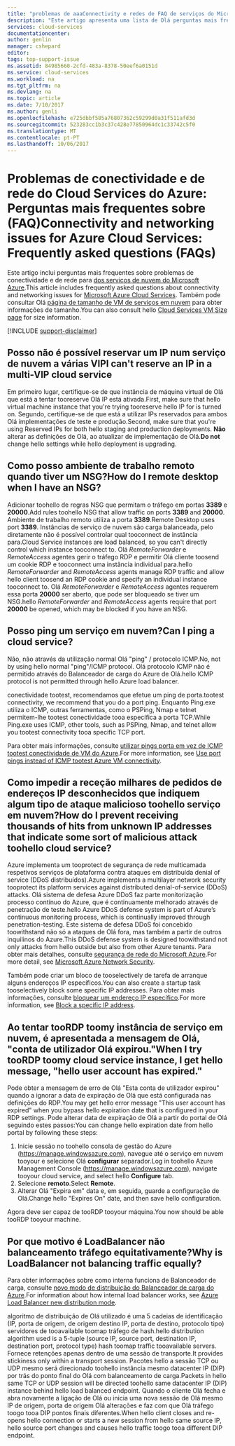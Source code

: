 ```yaml
---
title: "problemas de aaaConnectivity e redes de FAQ de serviços do Microsoft Azure nuvem | Microsoft Docs"
description: "Este artigo apresenta uma lista de Olá perguntas mais frequentes sobre a conectividade e de rede para serviços de nuvem do Microsoft Azure."
services: cloud-services
documentationcenter: 
author: genlin
manager: cshepard
editor: 
tags: top-support-issue
ms.assetid: 84985660-2cfd-483a-8378-50eef6a0151d
ms.service: cloud-services
ms.workload: na
ms.tgt_pltfrm: na
ms.devlang: na
ms.topic: article
ms.date: 7/10/2017
ms.author: genli
ms.openlocfilehash: e725dbbf585a76807362c59299d0a31f511afd3d
ms.sourcegitcommit: 523283cc1b3c37c428e77850964dc1c33742c5f0
ms.translationtype: MT
ms.contentlocale: pt-PT
ms.lasthandoff: 10/06/2017
---
```

# <a name="connectivity-and-networking-issues-for-azure-cloud-services-frequently-asked-questions-faqs"></a><span data-ttu-id="ee448-103">Problemas de conectividade e de rede do Cloud Services do Azure: Perguntas mais frequentes sobre (FAQ)</span><span class="sxs-lookup"><span data-stu-id="ee448-103">Connectivity and networking issues for Azure Cloud Services: Frequently asked questions (FAQs)</span></span>

<span data-ttu-id="ee448-104">Este artigo inclui perguntas mais frequentes sobre problemas de conectividade e de rede para [dos serviços de nuvem do Microsoft Azure](https://azure.microsoft.com/services/cloud-services).</span><span class="sxs-lookup"><span data-stu-id="ee448-104">This article includes frequently asked questions about connectivity and networking issues for [Microsoft Azure Cloud Services](https://azure.microsoft.com/services/cloud-services).</span></span> <span data-ttu-id="ee448-105">Também pode consultar Olá [página de tamanho de VM de serviços em nuvem](cloud-services-sizes-specs.md) para obter informações de tamanho.</span><span class="sxs-lookup"><span data-stu-id="ee448-105">You can also consult hello [Cloud Services VM Size page](cloud-services-sizes-specs.md) for size information.</span></span>

[!INCLUDE [support-disclaimer](../../includes/support-disclaimer.md)]

## <a name="i-cant-reserve-an-ip-in-a-multi-vip-cloud-service"></a><span data-ttu-id="ee448-106">Posso não é possível reservar um IP num serviço de nuvem a várias VIP</span><span class="sxs-lookup"><span data-stu-id="ee448-106">I can't reserve an IP in a multi-VIP cloud service</span></span>
<span data-ttu-id="ee448-107">Em primeiro lugar, certifique-se de que instância de máquina virtual de Olá que está a tentar tooreserve Olá IP está ativada.</span><span class="sxs-lookup"><span data-stu-id="ee448-107">First, make sure that hello virtual machine instance that you're trying tooreserve hello IP for is turned on.</span></span> <span data-ttu-id="ee448-108">Segundo, certifique-se de que está a utilizar IPs reservados para ambos Olá implementações de teste e produção.</span><span class="sxs-lookup"><span data-stu-id="ee448-108">Second, make sure that you're using Reserved IPs for both hello staging and production deployments.</span></span> <span data-ttu-id="ee448-109">**Não** alterar as definições de Olá, ao atualizar de implementação de Olá.</span><span class="sxs-lookup"><span data-stu-id="ee448-109">**Do not** change hello settings while hello deployment is upgrading.</span></span>

## <a name="how-do-i-remote-desktop-when-i-have-an-nsg"></a><span data-ttu-id="ee448-110">Como posso ambiente de trabalho remoto quando tiver um NSG?</span><span class="sxs-lookup"><span data-stu-id="ee448-110">How do I remote desktop when I have an NSG?</span></span>
<span data-ttu-id="ee448-111">Adicionar toohello de regras NSG que permitam o tráfego em portas **3389** e **20000**.</span><span class="sxs-lookup"><span data-stu-id="ee448-111">Add rules toohello NSG that allow traffic on ports **3389** and **20000**.</span></span>  <span data-ttu-id="ee448-112">Ambiente de trabalho remoto utiliza a porta **3389**.</span><span class="sxs-lookup"><span data-stu-id="ee448-112">Remote Desktop uses port **3389**.</span></span>  <span data-ttu-id="ee448-113">Instâncias de serviço de nuvem são carga balanceada, pelo diretamente não é possível controlar qual tooconnect de instância para.</span><span class="sxs-lookup"><span data-stu-id="ee448-113">Cloud Service instances are load balanced, so you can't directly control which instance tooconnect to.</span></span>  <span data-ttu-id="ee448-114">Olá *RemoteForwarder* e *RemoteAccess* agentes gerir o tráfego RDP e permitir Olá cliente toosend um cookie RDP e tooconnect uma instância individual para.</span><span class="sxs-lookup"><span data-stu-id="ee448-114">hello *RemoteForwarder* and *RemoteAccess* agents manage RDP traffic and allow hello client toosend an RDP cookie and specify an individual instance tooconnect to.</span></span>  <span data-ttu-id="ee448-115">Olá *RemoteForwarder* e *RemoteAccess* agentes requerem essa porta **20000** ser aberto, que pode ser bloqueado se tiver um NSG.</span><span class="sxs-lookup"><span data-stu-id="ee448-115">hello *RemoteForwarder* and *RemoteAccess* agents require that port **20000** be opened, which may be blocked if you have an NSG.</span></span>

## <a name="can-i-ping-a-cloud-service"></a><span data-ttu-id="ee448-116">Posso ping um serviço em nuvem?</span><span class="sxs-lookup"><span data-stu-id="ee448-116">Can I ping a cloud service?</span></span>

<span data-ttu-id="ee448-117">Não, não através da utilização normal Olá "ping" / protocolo ICMP.</span><span class="sxs-lookup"><span data-stu-id="ee448-117">No, not by using hello normal "ping"/ICMP protocol.</span></span> <span data-ttu-id="ee448-118">Olá protocolo ICMP não é permitido através do Balanceador de carga do Azure de Olá.</span><span class="sxs-lookup"><span data-stu-id="ee448-118">hello ICMP protocol is not permitted through hello Azure load balancer.</span></span>

<span data-ttu-id="ee448-119">conectividade tootest, recomendamos que efetue um ping de porta.</span><span class="sxs-lookup"><span data-stu-id="ee448-119">tootest connectivity, we recommend that you do a port ping.</span></span> <span data-ttu-id="ee448-120">Enquanto Ping.exe utiliza o ICMP, outras ferramentas, como o PSPing, Nmap e telnet permitem-lhe tootest conectividade tooa específica a porta TCP.</span><span class="sxs-lookup"><span data-stu-id="ee448-120">While Ping.exe uses ICMP, other tools, such as PSPing, Nmap, and telnet allow you tootest connectivity tooa specific TCP port.</span></span>

<span data-ttu-id="ee448-121">Para obter mais informações, consulte [utilizar pings porta em vez de ICMP tootest conectividade de VM do Azure](https://blogs.msdn.microsoft.com/mast/2014/06/22/use-port-pings-instead-of-icmp-to-test-azure-vm-connectivity/).</span><span class="sxs-lookup"><span data-stu-id="ee448-121">For more information, see [Use port pings instead of ICMP tootest Azure VM connectivity](https://blogs.msdn.microsoft.com/mast/2014/06/22/use-port-pings-instead-of-icmp-to-test-azure-vm-connectivity/).</span></span>

## <a name="how-do-i-prevent-receiving-thousands-of-hits-from-unknown-ip-addresses-that-indicate-some-sort-of-malicious-attack-toohello-cloud-service"></a><span data-ttu-id="ee448-122">Como impedir a receção milhares de pedidos de endereços IP desconhecidos que indiquem algum tipo de ataque malicioso toohello serviço em nuvem?</span><span class="sxs-lookup"><span data-stu-id="ee448-122">How do I prevent receiving thousands of hits from unknown IP addresses that indicate some sort of malicious attack toohello cloud service?</span></span>
<span data-ttu-id="ee448-123">Azure implementa um tooprotect de segurança de rede multicamada respetivos serviços de plataforma contra ataques em distribuída denial of service (DDoS distribuídos).</span><span class="sxs-lookup"><span data-stu-id="ee448-123">Azure implements a multilayer network security tooprotect its platform services against distributed denial-of-service (DDoS) attacks.</span></span> <span data-ttu-id="ee448-124">Olá sistema de defesa Azure DDoS faz parte monitorização processo contínuo do Azure, que é continuamente melhorado através de penetração de teste.</span><span class="sxs-lookup"><span data-stu-id="ee448-124">hello Azure DDoS defense system is part of Azure’s continuous monitoring process, which is continually improved through penetration-testing.</span></span> <span data-ttu-id="ee448-125">Este sistema de defesa DDoS foi concebido toowithstand não só a ataques de Olá fora, mas também a partir de outros inquilinos do Azure.</span><span class="sxs-lookup"><span data-stu-id="ee448-125">This DDoS defense system is designed toowithstand not only attacks from hello outside but also from other Azure tenants.</span></span> <span data-ttu-id="ee448-126">Para obter mais detalhes, consulte [segurança de rede do Microsoft Azure](http://download.microsoft.com/download/C/A/3/CA3FC5C0-ECE0-4F87-BF4B-D74064A00846/AzureNetworkSecurity_v3_Feb2015.pdf).</span><span class="sxs-lookup"><span data-stu-id="ee448-126">For more detail, see [Microsoft Azure Network Security](http://download.microsoft.com/download/C/A/3/CA3FC5C0-ECE0-4F87-BF4B-D74064A00846/AzureNetworkSecurity_v3_Feb2015.pdf).</span></span>

<span data-ttu-id="ee448-127">Também pode criar um bloco de tooselectively de tarefa de arranque alguns endereços IP específicos.</span><span class="sxs-lookup"><span data-stu-id="ee448-127">You can also create a startup task tooselectively block some specific IP addresses.</span></span> <span data-ttu-id="ee448-128">Para obter mais informações, consulte [bloquear um endereço IP específico](cloud-services-startup-tasks-common.md#block-a-specific-ip-address).</span><span class="sxs-lookup"><span data-stu-id="ee448-128">For more information, see [Block a specific IP address](cloud-services-startup-tasks-common.md#block-a-specific-ip-address).</span></span>

## <a name="when-i-try-toordp-toomy-cloud-service-instance-i-get-hello-message-hello-user-account-has-expired"></a><span data-ttu-id="ee448-129">Ao tentar tooRDP toomy instância de serviço em nuvem, é apresentada a mensagem de Olá, "conta de utilizador Olá expirou."</span><span class="sxs-lookup"><span data-stu-id="ee448-129">When I try tooRDP toomy cloud service instance, I get hello message, "hello user account has expired."</span></span>
<span data-ttu-id="ee448-130">Pode obter a mensagem de erro de Olá "Esta conta de utilizador expirou" quando a ignorar a data de expiração de Olá que está configurada nas definições do RDP.</span><span class="sxs-lookup"><span data-stu-id="ee448-130">You may get hello error message "This user account has expired" when you bypass hello expiration date that is configured in your RDP settings.</span></span> <span data-ttu-id="ee448-131">Pode alterar data de expiração de Olá a partir do portal de Olá seguindo estes passos:</span><span class="sxs-lookup"><span data-stu-id="ee448-131">You can change hello expiration date from hello portal by following these steps:</span></span>
1. <span data-ttu-id="ee448-132">Inicie sessão no toohello consola de gestão do Azure (https://manage.windowsazure.com), navegue até o serviço em nuvem tooyour e selecione Olá **configurar** separador.</span><span class="sxs-lookup"><span data-stu-id="ee448-132">Log in toohello Azure Management Console (https://manage.windowsazure.com), navigate tooyour cloud service, and select hello **Configure** tab.</span></span>
2. <span data-ttu-id="ee448-133">Selecione **remoto**.</span><span class="sxs-lookup"><span data-stu-id="ee448-133">Select **Remote**.</span></span>
3. <span data-ttu-id="ee448-134">Alterar Olá "Expira em" data e, em seguida, guarde a configuração de Olá.</span><span class="sxs-lookup"><span data-stu-id="ee448-134">Change hello "Expires On" date, and then save hello configuration.</span></span>

<span data-ttu-id="ee448-135">Agora deve ser capaz de tooRDP tooyour máquina.</span><span class="sxs-lookup"><span data-stu-id="ee448-135">You now should be able tooRDP tooyour machine.</span></span>

## <a name="why-is-loadbalancer-not-balancing-traffic-equally"></a><span data-ttu-id="ee448-136">Por que motivo é LoadBalancer não balanceamento tráfego equitativamente?</span><span class="sxs-lookup"><span data-stu-id="ee448-136">Why is LoadBalancer not balancing traffic equally?</span></span>
<span data-ttu-id="ee448-137">Para obter informações sobre como interna funciona de Balanceador de carga, consulte [novo modo de distribuição do Balanceador de carga do Azure](https://azure.microsoft.com/blog/azure-load-balancer-new-distribution-mode/).</span><span class="sxs-lookup"><span data-stu-id="ee448-137">For information about how internal load balancer works, see [Azure Load Balancer new distribution mode](https://azure.microsoft.com/blog/azure-load-balancer-new-distribution-mode/).</span></span>

<span data-ttu-id="ee448-138">algoritmo de distribuição de Olá utilizado é uma 5 cadeias de identificação (IP, porta de origem, de origem destino IP, porta de destino, protocolo tipo) servidores de tooavailable toomap tráfego de hash.</span><span class="sxs-lookup"><span data-stu-id="ee448-138">hello distribution algorithm used is a 5-tuple (source IP, source port, destination IP, destination port, protocol type) hash toomap traffic tooavailable servers.</span></span> <span data-ttu-id="ee448-139">Fornece retenções apenas dentro de uma sessão de transporte.</span><span class="sxs-lookup"><span data-stu-id="ee448-139">It provides stickiness only within a transport session.</span></span> <span data-ttu-id="ee448-140">Pacotes hello a sessão TCP ou UDP mesmo será direcionado toohello instância mesmo datacenter IP (DIP) por trás do ponto final do Olá com balanceamento de carga.</span><span class="sxs-lookup"><span data-stu-id="ee448-140">Packets in hello same TCP or UDP session will be directed toohello same datacenter IP (DIP) instance behind hello load balanced endpoint.</span></span> <span data-ttu-id="ee448-141">Quando o cliente Olá fecha e abra novamente a ligação de Olá ou inicia uma nova sessão de Olá mesmo IP de origem, porta de origem Olá alterações e faz com que Olá tráfego toogo tooa DIP pontos finais diferentes.</span><span class="sxs-lookup"><span data-stu-id="ee448-141">When hello client closes and re-opens hello connection or starts a new session from hello same source IP, hello source port changes and causes hello traffic toogo tooa different DIP endpoint.</span></span>
